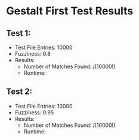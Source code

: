 # Gestalt First Test Results
## Test 1:
- Test File Entries: 10000
- Fuzziness: 0.8
- Results:
    * Number of Matches Found: /(10000!)
    * Runtime: 

## Test 2:
- Test File Entries: 10000
- Fuzziness: 0.95
- Results:
    * Number of Matches Found: /(10000!)
    * Runtime: 